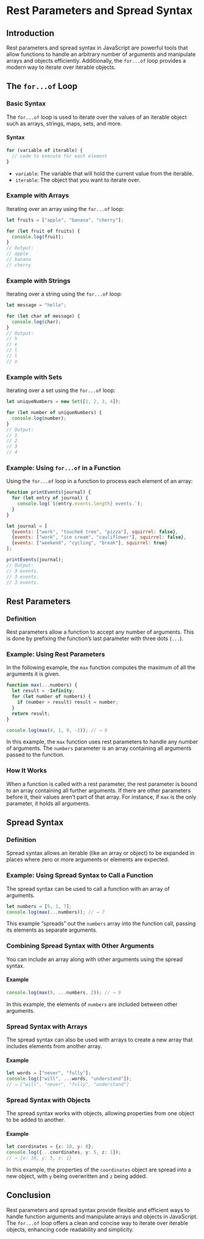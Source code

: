# Rest Parameters and Spread Syntax 

## Introduction
Rest parameters and spread syntax in JavaScript are powerful tools that allow functions to handle an arbitrary number of arguments and manipulate arrays and objects efficiently. Additionally, the `for...of` loop provides a modern way to iterate over iterable objects.

## The `for...of` Loop

### Basic Syntax
The `for...of` loop is used to iterate over the values of an iterable object such as arrays, strings, maps, sets, and more.

#### Syntax
```javascript
for (variable of iterable) {
  // code to execute for each element
}
```
- `variable`: The variable that will hold the current value from the iterable.
- `iterable`: The object that you want to iterate over.

### Example with Arrays
Iterating over an array using the `for...of` loop:

```javascript
let fruits = ["apple", "banana", "cherry"];

for (let fruit of fruits) {
  console.log(fruit);
}
// Output:
// apple
// banana
// cherry
```

### Example with Strings
Iterating over a string using the `for...of` loop:

```javascript
let message = "hello";

for (let char of message) {
  console.log(char);
}
// Output:
// h
// e
// l
// l
// o
```

### Example with Sets
Iterating over a set using the `for...of` loop:

```javascript
let uniqueNumbers = new Set([1, 2, 3, 4]);

for (let number of uniqueNumbers) {
  console.log(number);
}
// Output:
// 1
// 2
// 3
// 4
```

### Example: Using `for...of` in a Function
Using the `for...of` loop in a function to process each element of an array:

```javascript
function printEvents(journal) {
  for (let entry of journal) {
    console.log(`${entry.events.length} events.`);
  }
}

let journal = [
  {events: ["work", "touched tree", "pizza"], squirrel: false},
  {events: ["work", "ice cream", "cauliflower"], squirrel: false},
  {events: ["weekend", "cycling", "break"], squirrel: true}
];

printEvents(journal);
// Output:
// 3 events.
// 3 events.
// 3 events.
```

## Rest Parameters

### Definition
Rest parameters allow a function to accept any number of arguments. This is done by prefixing the function’s last parameter with three dots (`...`).

### Example: Using Rest Parameters
In the following example, the `max` function computes the maximum of all the arguments it is given.

```javascript
function max(...numbers) {
  let result = -Infinity;
  for (let number of numbers) {
    if (number > result) result = number;
  }
  return result;
}

console.log(max(4, 1, 9, -2)); // → 9
```
In this example, the `max` function uses rest parameters to handle any number of arguments. The `numbers` parameter is an array containing all arguments passed to the function.

### How It Works
When a function is called with a rest parameter, the rest parameter is bound to an array containing all further arguments. If there are other parameters before it, their values aren’t part of that array. For instance, if `max` is the only parameter, it holds all arguments.

## Spread Syntax

### Definition
Spread syntax allows an iterable (like an array or object) to be expanded in places where zero or more arguments or elements are expected.

### Example: Using Spread Syntax to Call a Function
The spread syntax can be used to call a function with an array of arguments.

```javascript
let numbers = [5, 1, 7];
console.log(max(...numbers)); // → 7
```
This example “spreads” out the `numbers` array into the function call, passing its elements as separate arguments.

### Combining Spread Syntax with Other Arguments
You can include an array along with other arguments using the spread syntax.

#### Example
```javascript
console.log(max(9, ...numbers, 2)); // → 9
```
In this example, the elements of `numbers` are included between other arguments.

### Spread Syntax with Arrays
The spread syntax can also be used with arrays to create a new array that includes elements from another array.

#### Example
```javascript
let words = ["never", "fully"];
console.log(["will", ...words, "understand"]); 
// → ["will", "never", "fully", "understand"]
```

### Spread Syntax with Objects
The spread syntax works with objects, allowing properties from one object to be added to another.

#### Example
```javascript
let coordinates = {x: 10, y: 0};
console.log({...coordinates, y: 5, z: 1}); 
// → {x: 10, y: 5, z: 1}
```
In this example, the properties of the `coordinates` object are spread into a new object, with `y` being overwritten and `z` being added.

## Conclusion
Rest parameters and spread syntax provide flexible and efficient ways to handle function arguments and manipulate arrays and objects in JavaScript. The `for...of` loop offers a clean and concise way to iterate over iterable objects, enhancing code readability and simplicity.